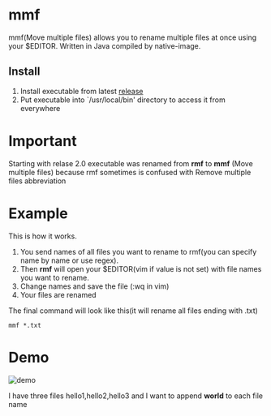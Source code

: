 # mmf
mmf(Move multiple files) allows you to rename multiple files at once using your $EDITOR. Written in Java compiled by native-image.

## Install
1. Install executable from latest [release](https://github.com/strogiyotec/rmf/releases)
2. Put executable into `/usr/local/bin' directory to access it from everywhere

# Important
Starting with relase 2.0 executable was renamed from **rmf** to **mmf** 
(Move multiple files) because rmf sometimes is confused with Remove multiple files abbreviation

# Example

This is how it works.
1. You send names of all files you want to rename to rmf(you can specify name by name or use regex).
2. Then **rmf** will open your $EDITOR(vim if value is not set) with file names you want to rename.
3. Change names and save the file (:wq in vim)
4. Your files are renamed 

The final command will look like this(it will rename all files ending with .txt)
```
mmf *.txt
```

# Demo
![demo](https://raw.githubusercontent.com/strogiyotec/rmf/master/statics/example_2.gif)

I have three files hello1,hello2,hello3 and I want to append **world** to each file name
